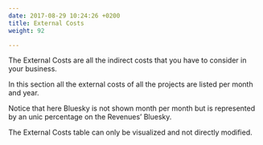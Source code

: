 ```yaml
---
date: 2017-08-29 10:24:26 +0200
title: External Costs
weight: 92

---
```



The External Costs are all the indirect costs that you have to consider in your business.

In this section all the external costs of all the projects are listed per month and year.

Notice that here Bluesky is not shown month per month but is represented by an unic percentage on the Revenues’ Bluesky.

The External Costs table can only be visualized and not directly modified.